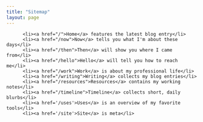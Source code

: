 ```yaml
---
title: "Sitemap"
layout: page
---
```



          <li><a href="/">Home</a> features the latest blog entry</li>
          <li><a href="/now">Now</a> tells you what I'm about these days</li>
          <li><a href="/then">Then</a> will show you where I came from</li>
          <li><a href="/hello">Hello</a> will tell you how to reach me</li>
          <li><a href="/work">Work</a> is about my professional life</li>
          <li><a href="/writing">Writing</a> collects my blog entries</li> 
          <li><a href="/resources">Resources</a> contains my working notes</li> 
          <li><a href="/timeline">Timeline</a> collects short, daily blurbs</li>
          <li><a href='/uses'>Uses</a> is an overview of my favorite tools</li>
          <li><a href='/site'>Site</a> is meta</li>